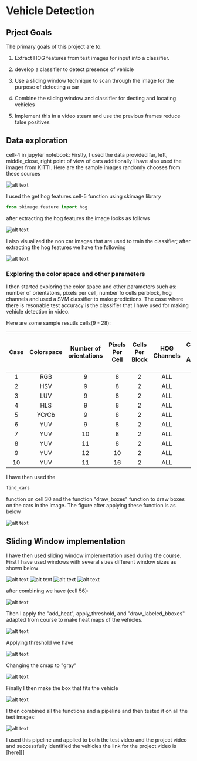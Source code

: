 # Vehicle Detection 

## Prject Goals

The primary goals of this project are to:
1) Extract HOG features from test images for input into a classifier.

2) develop a classifier to detect presence of vehicle

3) Use a sliding window technique to scan through the image for the purpose of detecting a car

3) Combine the sliding window and classifier for decting and locating vehicles

4) Implement this in a video steam and use the previous frames reduce false positives


[//]: # (Image References)

[im01]: figures/fig1.png "*"
[im02]: figures/fig2.png "*"
[im03]: figures/fig3.png "*"
[im04]: figures/fig4.png "*"
[im05]: figures/fig5.png "*"
[im06]: figures/fig6.png "*"
[im07]: figures/fig7.png "*"
[im08]: figures/fig8.png "*"
[im09]: figures/fig9.png "*"
[im10]: figures/fig10.png "*"
[im11]: figures/fig11.png "*"
[im12]: figures/fig12.png "*"
[im13]: figures/fig13.png "*"
[im14]: figures/fig14.png "*"




## Data exploration

cell-4 in jupyter notebook: Firstly, I used the data provided far, left, middle_close, right point of view of cars additionally
I have also used the images from KITTI. Here are the sample images randomly chooses from these sources

![alt text][im01]

I used the get hog features cell-5 function using skimage library
```python 
from skimage.feature import hog
```
after extracting the hog features the image looks as follows

![alt text][im02]

I also visualized the non car images that are used to train the classifier; after extracting the hog features we have
the following

![alt text][im03]

### Exploring the color space and other parameters

I then started exploring the color space and other parameters such as: number of orientatons, pixels per cell, number fo cells perblock, hog channels and used a SVM classifier to make predictions. The case where there is resonable test accuracy is the classifier that I have used for making vehicle detection in video. 

Here are some sample resutls cells(9 - 28):


| Case | Colorspace | Number of orientations | Pixels Per Cell | Cells Per Block | HOG Channels | SVM Classifier Test Accuracy (%) | 
| :-------: | :--------: | :----------: | :-------------: | :-------------: | :---------: | :----------: |
| 1                   | RGB        | 9            | 8               | 2               | ALL| 97.18 |
| 2                   | HSV        | 9            | 8               | 2               | ALL  | 98.11 |
| 3                   | LUV        | 9            | 8               | 2               | ALL  | 97.55 |
| 4                   | HLS        | 9            | 8               | 2               | ALL  | 98.76 |
| 5                   | YCrCb        | 9            | 8               | 2               | ALL  | 98.25 |
| 6                   | YUV        | 9            | 8               | 2               | ALL  | 98.54 |
| 7                   | YUV        | 10            | 8               | 2               | ALL  | 98.48 |
| 8                   | YUV      | 11            | 8               | 2               | ALL  | 98.37 |
| 9                  | YUV      | 12            | 10               | 2               | ALL  | 98.23 |
| 10                  | YUV      | 11            | 16               | 2               | ALL  | 98.03 |


I have then used the 

```Python 
find_cars
```
function on cell 30 and the function "draw_boxes" function to draw boxes on the cars in the image. The figure after applying these function is as below

![alt text][im04]

## Sliding Window implementation

I have then used sliding window implementation used during the course. First I have used windows with several sizes different window sizes as shown below

![alt text][im05]
![alt text][im06]
![alt text][im07]
![alt text][im08]

after combining we have (cell 56):

![alt text][im09]

Then I apply the "add_heat", apply_threshold, and "draw_labeled_bboxes" adapted from course to make heat maps of the vehicles.

![alt text][im10]

Applying threshold we have

![alt text][im11]

Changing the cmap to "gray"

![alt text][im12]

Finally I then make the box that fits the vehicle

![alt text][im13]

I then combined all the functions and a pipeline and then tested it on all the test images:

![alt text][im14]

I used this pipeline and applied to both the test video and the project video and successfully identified the vehicles
the link for the project video is [here][]
